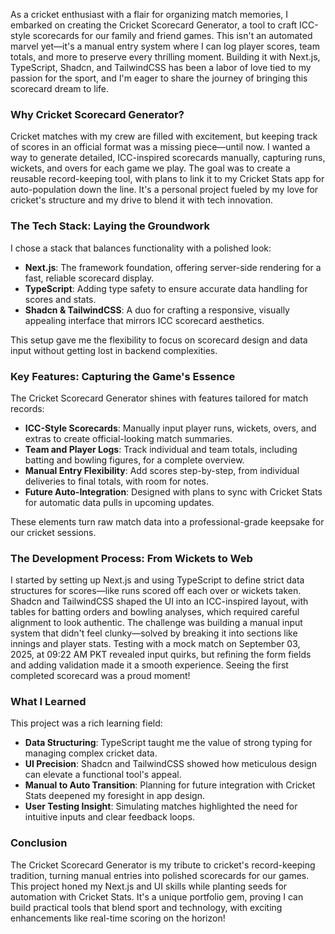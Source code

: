 As a cricket enthusiast with a flair for organizing match memories, I embarked on creating the Cricket Scorecard Generator, a tool to craft ICC-style scorecards for our family and friend games. This isn&apos;t an automated marvel yet—it&apos;s a manual entry system where I can log player scores, team totals, and more to preserve every thrilling moment. Building it with Next.js, TypeScript, Shadcn, and TailwindCSS has been a labor of love tied to my passion for the sport, and I&apos;m eager to share the journey of bringing this scorecard dream to life.

### Why Cricket Scorecard Generator?

Cricket matches with my crew are filled with excitement, but keeping track of scores in an official format was a missing piece—until now. I wanted a way to generate detailed, ICC-inspired scorecards manually, capturing runs, wickets, and overs for each game we play. The goal was to create a reusable record-keeping tool, with plans to link it to my Cricket Stats app for auto-population down the line. It&apos;s a personal project fueled by my love for cricket&apos;s structure and my drive to blend it with tech innovation.

### The Tech Stack: Laying the Groundwork

I chose a stack that balances functionality with a polished look:

- **Next.js**: The framework foundation, offering server-side rendering for a fast, reliable scorecard display.
- **TypeScript**: Adding type safety to ensure accurate data handling for scores and stats.
- **Shadcn & TailwindCSS**: A duo for crafting a responsive, visually appealing interface that mirrors ICC scorecard aesthetics.

This setup gave me the flexibility to focus on scorecard design and data input without getting lost in backend complexities.

### Key Features: Capturing the Game&apos;s Essence

The Cricket Scorecard Generator shines with features tailored for match records:

- **ICC-Style Scorecards**: Manually input player runs, wickets, overs, and extras to create official-looking match summaries.
- **Team and Player Logs**: Track individual and team totals, including batting and bowling figures, for a complete overview.
- **Manual Entry Flexibility**: Add scores step-by-step, from individual deliveries to final totals, with room for notes.
- **Future Auto-Integration**: Designed with plans to sync with Cricket Stats for automatic data pulls in upcoming updates.

These elements turn raw match data into a professional-grade keepsake for our cricket sessions.

### The Development Process: From Wickets to Web

I started by setting up Next.js and using TypeScript to define strict data structures for scores—like runs scored off each over or wickets taken. Shadcn and TailwindCSS shaped the UI into an ICC-inspired layout, with tables for batting orders and bowling analyses, which required careful alignment to look authentic. The challenge was building a manual input system that didn&apos;t feel clunky—solved by breaking it into sections like innings and player stats. Testing with a mock match on September 03, 2025, at 09:22 AM PKT revealed input quirks, but refining the form fields and adding validation made it a smooth experience. Seeing the first completed scorecard was a proud moment!

### What I Learned

This project was a rich learning field:

- **Data Structuring**: TypeScript taught me the value of strong typing for managing complex cricket data.
- **UI Precision**: Shadcn and TailwindCSS showed how meticulous design can elevate a functional tool&apos;s appeal.
- **Manual to Auto Transition**: Planning for future integration with Cricket Stats deepened my foresight in app design.
- **User Testing Insight**: Simulating matches highlighted the need for intuitive inputs and clear feedback loops.

### Conclusion

The Cricket Scorecard Generator is my tribute to cricket&apos;s record-keeping tradition, turning manual entries into polished scorecards for our games. This project honed my Next.js and UI skills while planting seeds for automation with Cricket Stats. It&apos;s a unique portfolio gem, proving I can build practical tools that blend sport and technology, with exciting enhancements like real-time scoring on the horizon!
